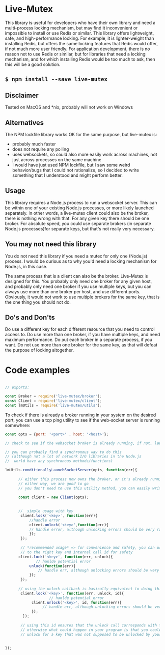 

# Live-Mutex

This library is useful for developers who have their own library and need a multi-process locking mechanism, but may find it
inconvenient or impossible to install or use Redis or similar. This library offers lightweight, safe, and high-performance locking. 
For example, it is lighter-weight than installing Redis, but offers the same locking
features that Redis would offer, if not much more user friendly. For application development, there is no reason not to use Redis or similar,
but for libraries that need a locking mechanism, and for which installing Redis would be too much to ask, then this
will be a good solution.

## ```$ npm install --save live-mutex ```

## Disclaimer
Tested on MacOS and *nix, probably will not work on Windows

## Alternatives

The NPM lockfile library works OK for the same purpose, but live-mutex is:

* probably much faster
* does not require any polling
* uses websockets, so could also more easily work across machines, not just across processes on the same machine
* I would have just used NPM lockfile, but I saw some weird behavior/bugs that I could not rationalize, so I decided
to write something that I understood and might perform better.


## Usage
This library requires a Node.js process to run a websocket server. This can be within one of your existing Node.js
processes, or more likely launched separately. In other words, a live-mutex client could also be the broker,
there is nothing wrong with that. For any given key there should be one broker. For absolute speed, you could use separate
brokers (in separate Node.js processes)for separate keys, but that's not really very necessary.


## You may not need this library
You do not need this library if you need a mutex for only one (Node.js) process. I would be curious as to why
you'd need a locking mechanism for Node.js, in this case.

The same process that is a client can also be the broker. Live-Mutex is designed for this.
You probably only need one broker for any given host, and probably only need one broker if you use multiple keys,
but you can always use more than one broker per host, and use different ports. Obviously, it would not work
to use multiple brokers for the same key, that is the one thing you should not do.


## Do's and Don'ts
Do use a different key for each different resource that you need to control access to.
Do use more than one broker, if you have multiple keys, and need maximum performance.
Do put each broker in a separate process, if you want.
Do not use more than one broker for the same key, as that will defeat the purpose of locking altogether.


# Code examples

```js

// exports:

const Broker = require('live-mutex/broker');
const Client = require('live-mutex/client');
const lmUtils = require('live-mutex/utils');

```

To check if there is already a broker running in your system on the desired port, you can use a tcp ping utility
to see if the web-socket server is running somewhere:

```js
const opts = {port: '<port>' , host: '<host>'};

// check to see if the websocket broker is already running, if not, launch one in this process

// you can probably find a synchronous way to do this
// (although not a lot of network I/O libraries in the Node.js
//  world have any synchronous methods/functions)

lmUtils.conditionallyLaunchSocketServer(opts, function(err){
           
      // either this process now owns the broker, or it's already running in a different process
      // either way, we are good to go
      // you don't need to use this utility method, you can easily write your own
      
      const client = new Client(opts);
     
      
      //  simple usage with key
       client.lock('<key>', function(err){
           //handle error
           client.unlock('<key>',function(err){
           // handle error, although unlocking errors should be very rare
           });
       });
       
       // *recommended usage* => for convenience and safety, you can use the unlock callback, which is bound
       // to the right key and internal call id for safety
      client.lock('<key>', function(err, unlock){
              // hanlde potential error
           unlock(function(err){
               // handle err, although unlocking errors should be very rare
           });
       });
      
      // using the unlock callback is basically equivalent to doing this:
       client.lock('<key>', function(err, unlock, id){
                    // hanlde potential error
            client.unlock('<key>', id, function(err){
                 // handle err, although unlocking errors should be very rare
            });
        });
       
       // using this id ensures that the unlock call corresponds with the lock call,
       // otherwise what could happen in your program is that you could call
       // unlock for a key that was not supposed to be unlocked by your current call
      
      
});
```